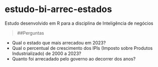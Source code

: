 # estudo-bi-arrec-estados
Estudo desenvolvido em R para a disciplina de Inteligência de negócios

> ##Perguntas
* Qual o estado que mais arrecadou em 2023?
* Qual o percentual de crescimento dos IPIs (Imposto sobre Produtos Industrializado) de 2000 a 2023?
* Quanto foi arrecadado pelo governo ao decorrer dos anos?

